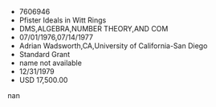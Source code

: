 
* 7606946
* Pfister Ideals in Witt Rings
* DMS,ALGEBRA,NUMBER THEORY,AND COM
* 07/01/1976,07/14/1977
* Adrian Wadsworth,CA,University of California-San Diego
* Standard Grant
*   name not available
* 12/31/1979
* USD 17,500.00

nan
